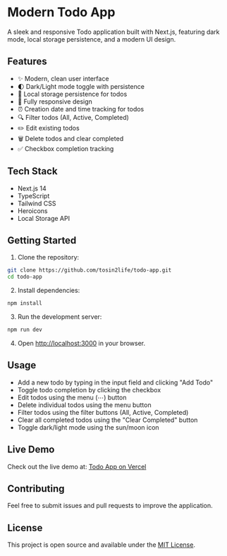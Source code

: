# Modern Todo App

A sleek and responsive Todo application built with Next.js, featuring dark mode, local storage persistence, and a modern UI design.

## Features

- ✨ Modern, clean user interface
- 🌓 Dark/Light mode toggle with persistence
- 💾 Local storage persistence for todos
- 📱 Fully responsive design
- ⏰ Creation date and time tracking for todos
- 🔍 Filter todos (All, Active, Completed)
- ✏️ Edit existing todos
- 🗑️ Delete todos and clear completed
- ✅ Checkbox completion tracking

## Tech Stack

- Next.js 14
- TypeScript
- Tailwind CSS
- Heroicons
- Local Storage API

## Getting Started

1. Clone the repository:
```bash
git clone https://github.com/tosin2life/todo-app.git
cd todo-app
```

2. Install dependencies:
```bash
npm install
```

3. Run the development server:
```bash
npm run dev
```

4. Open [http://localhost:3000](http://localhost:3000) in your browser.

## Usage

- Add a new todo by typing in the input field and clicking "Add Todo"
- Toggle todo completion by clicking the checkbox
- Edit todos using the menu (⋯) button
- Delete individual todos using the menu button
- Filter todos using the filter buttons (All, Active, Completed)
- Clear all completed todos using the "Clear Completed" button
- Toggle dark/light mode using the sun/moon icon

## Live Demo

Check out the live demo at: [Todo App on Vercel](https://todo-app-tosin2life.vercel.app/)

## Contributing

Feel free to submit issues and pull requests to improve the application.

## License

This project is open source and available under the [MIT License](LICENSE).
